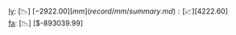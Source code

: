 [ly](record/ly/summary.md): [📉] [$-2922.00]  
[mm](record/mm/summary.md): [📈] [$4222.60]  
[fa](record/fa/summary.md): [📉] [$-893039.99]  
